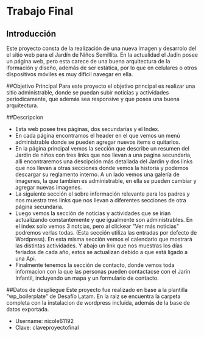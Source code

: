 # Trabajo Final
## Introducción
Este proyecto consta de la realización de una nueva imagen y desarrolo del el sitio web para el Jardín de Niños Semillita. En la actualidad el Jadin posee un página web, pero esta carece de una buena arquitectura de la iformación y diseño, además de ser estática, por lo que en celulares o otros dispositivos móviles es muy dificil navegar en ella. 

##Objetivo Principal
Para este proyecto el objetivo principal es realizar una sitio administrable, donde se puedan subir noticias y actividades periodicamente, que además sea responsive y que posea una buena arquitectura.

##Descripcion
* Esta web posee tres páginas, dos secundarias y el Index.
* En cada página encontramos el header en el que vemos un menú administrable donde se pueden agregar nuevos ítems o quitarlos.
* En la página principal vemos la sección que describe un resumen del Jardin de niños con tres links que nos llevan a una pagina secundaria, alli encontraremos una descipción más detallada del Jardin y dos links que nos llevan a otras secciones donde vemos la historia y podemos descargar su reglamento interno. A un lado vemos una galería de imagenes, la que tambien es administrable, en ella se pueden cambiar y agregar nuevas imagenes.
* La siguiente sección el sobre información relevante para los padres y nos muestra tres links que nos llevan a diferentes secciones de otra página secundaria.
* Luego vemos la sección de noticias y actividades que se irian actualizando constantemente y que igualmente son administrables. En el index solo vemos 3 notcias, pero al clickear "Ver más noticias" podremos verlas todas. (Esta sección utiliza las entradas por defecto de Wordpress). En esta misma sección vemos el calendario que mostrará las distintas actividades. Y abajo un link que nos muestras los días feriados de cada año, estos se actualizan debido a que está ligado a una Api.
* Finalmente tenemos la sección de contacto, donde vemos toda informacion con la que las personas pueden contactacse con el Jarin Infantil, incluyendo un mapa y un formulario de contacto.

##Datos de despliegue
Este proyecto fue realizado en base a la plantilla "wp_boilerplate" de Desafío Latam.
En la raiz se encuentra la carpeta completa con la instalacion de wordpress incluída, además de la base de datos exportada.
* Username: nicole61192
* Clave: claveproyectofinal
